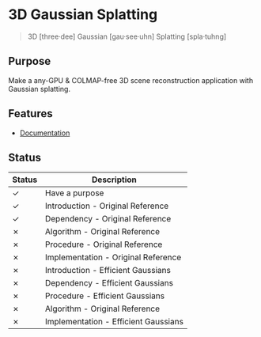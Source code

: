 # 3D Gaussian Splatting

> 3D [three·dee]
> Gaussian [gau·see·uhn]
> Splatting [spla·tuhng]

## Purpose

Make a any-GPU & COLMAP-free 3D scene reconstruction application with Gaussian splatting.

## Features

- [Documentation](./docs/README.md)

## Status

| Status  | Description                          |
| ------- | ------------------------------------ |
| &check; | Have a purpose                       |
| &check; | Introduction - Original Reference    |
| &check; | Dependency - Original Reference      |
| &cross; | Algorithm - Original Reference       |
| &cross; | Procedure - Original Reference       |
| &cross; | Implementation - Original Reference  |
| &cross; | Introduction - Efficient Gaussians   |
| &cross; | Dependency - Efficient Gaussians     |
| &cross; | Procedure - Efficient Gaussians      |
| &cross; | Algorithm - Original Reference       |
| &cross; | Implementation - Efficient Gaussians |
